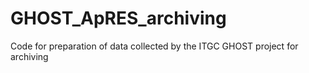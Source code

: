 # GHOST_ApRES_archiving
Code for preparation of data collected by the ITGC GHOST project for archiving
